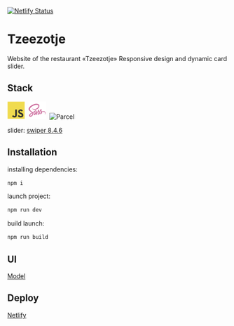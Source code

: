 [![Netlify Status](https://api.netlify.com/api/v1/badges/62de5647-d665-40e1-910a-6637a8a4e45d/deploy-status)](https://app.netlify.com/sites/glittering-melomakarona-de511c/deploys)

# Tzeezotje

Website of the restaurant «Tzeezotje»
Responsive design and dynamic card slider.

## Stack
<div>
  	<img src="https://github.com/devicons/devicon/blob/master/icons/javascript/javascript-original.svg" title="JS" alt="JS" width="40" height="40"/>&nbsp;
    <img src="https://github.com/devicons/devicon/blob/master/icons/sass/sass-original.svg" title="Sass" alt="Sass" width="40" height="40"/>&nbsp;
    <img src="https://parceljs.org/avatar.b1be591d.avif" title="Parcel" alt="Parcel" width="40"/>&nbsp;
</div>

slider: [swiper 8.4.6](https://swiperjs.com/)

## Installation

installing dependencies:

```bash
npm i
```

launch project:

```bash
npm run dev
```

build launch:

```bash
npm run build
```

## UI
[Model](https://www.figma.com/file/f1GJjeURU58Xdb6bVBwP3n/Tzeezotje-(Copy)?node-id=0%3A1&t=wLaYEFijtmgyfXfY-0)

## Deploy
[Netlify](https://glittering-melomakarona-de511c.netlify.app/)

